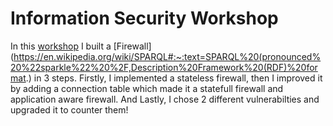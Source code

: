 # Information Security Workshop
 In this [workshop](https://course.cs.tau.ac.il/secws20/) I built a [Firewall](https://en.wikipedia.org/wiki/SPARQL#:~:text=SPARQL%20(pronounced%20%22sparkle%22%20%2F,Description%20Framework%20(RDF)%20format.) in 3 steps. Firstly, I implemented a stateless firewall, then I improved it by adding a connection table which made it a statefull firewall and application aware firewall. And Lastly, I chose 2 different vulnerabilties and upgraded it to counter them!
